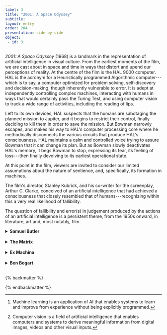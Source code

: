 ```yaml
---
label: 3
title: "2001: A Space Odyssey"
subtitle: 
layout: entry
order: 204
presentation: side-by-side 
object:
 - id: 3
---
```


*2001: A Space Odyssey* (1968) is a landmark in the representation of artificial intelligence in visual culture. From the earliest moments of the film, we are cast about in space and time in ways that distort and upend our perceptions of reality. At the centre of the film is the HAL 9000 computer. HAL is the acronym for a Heuristically programmed Algorithmic computer---which is to say, a computer optimized for problem solving, self-discovery and decision-making, though inherently vulnerable to error. It is adept at independently controlling complex machines, interacting with humans in ways that would certainly pass the Turing Test, and using computer vision to track a wide range of activities, including the reading of lips.

Left to its own devices, HAL suspects that the humans are sabotaging the planned mission to Jupiter, and it begins to restrict their control, finally deciding to kill them in order to save the mission. But Bowman narrowly escapes, and makes his way to HAL's computer processing core where he methodically disconnects the various circuits that produce HAL's consciousness. HAL maintains a calm and controlled voice trying to assure Bowman that it can change its plan. But as Bowman slowly deactivates HAL's memory, it begs Bowman to stop, expressing its fear, its feeling of loss---then finally devolving to its earliest operational state.

At this point in the film, viewers are invited to consider our limited assumptions about the nature of sentience, and, specifically, its formation in machines.

The film's director, Stanley Kubrick, and his co-writer for the screenplay, Arthur C. Clarke, conceived of an artificial intelligence that had achieved a consciousness that closely resembled that of humans---recognizing within this a very real likelihood of fallibility.

The question of fallibility and error(s) in judgement produced by the actions of an artificial intelligence is a persistent theme, from the 1950s onward, in literature, art and, most notably, film.


<details>
<summary><b>Samuel Butler</b></summary>

Samuel Butler was a British novelist and cultural critic. His novel *Erewhon: or, Over the Range* was published anonymously in 1872 and takes the form of a utopian narrative of place. Three chapters in the book are identified as "The Book of Machines," and they describe a society with a conflicted relationship to machines. Citing Charles Darwin's theories on evolution, Butler represents a world with machines that have evolved consciousness and threaten to transform in ways that cannot be controlled by humans:

> *I would repeat that I fear none of the existing machines; what I fear is the extraordinary rapidity with which they are becoming something very different to what they are at present. No class of beings have in any time past made so rapid a movement forward. Should not that movement be jealously watched, and checked while we can still check it? And is it not necessary for this end to destroy the more advanced of the machines which are in use at present, though it is admitted that they are in themselves harmless?*
</details>

<br>

<details>
<summary><b>The Matrix</b></summary>

The Wachowskis' film, *The Matrix* (1999), set new standards in the use of computer driven special effects in film, and offered an enduringly tangible representation of a simulated world run by an artificial intelligence.

Dreams play an integral part in our perception of consciousness. At its furthest extension, the world of dreams opens the door to the possibility that the world we experience is itself a dream. *The Matrix* takes this ancient narrative and turns it toward the world of artificial intelligence. What if our lives are nothing more than a highly effective virtual reality seamlessly rendered by a very powerful computer? Once again, the narrative of an all-controlling artificial intelligence challenges our complacency and demands vigilance over the machine.

The special effects in *The Matrix* are legendary. By using complex virtual cinematography to choreograph the real camera movements, they were able to achieve new and compelling camera angles that give the film its otherworldliness. And give us yet another instance of the virtual world seizing control of the real world.
</details>

<br>

<details>
<summary><b>Ex Machina</b></summary>

This scene from the 2014 film *Ex Machina* by writer and director Alex Garland describes an encounter between Caleb and Ava. Caleb is a young programmer who has been brought to the home of Nathan, a wealthy software developer, to test the capacity of a new robot with artificial intelligence named Ava. In an early meeting, Caleb asks Ava a series of questions that recall the parameters of a Turing Test. Ava later turns the tables on Caleb by asking a series of penetrating questions that reveal a compelling intelligence on its part. The larger narrative of the film is also introduced in this scene when Ava warns Caleb that the developer is a dangerous liar.

The conventional narrative of a dangerous artificial intelligence is here played in reverse; Nathan, and not the robot, is the threatening and unpredictable consciousness that seeks to control the world. But in his representation of artificial intelligence, Garland seems unable to move beyond the conventions of overt sexualization and gendered stereotyping used in the depiction of robots, and, apparently, software developers.
</details>

<br>

<details>
<summary><b>Ben Bogart</b></summary>

Ben Bogart's video installation *Watching (2001: A Space Odyssey)* offers an intricate interaction with Stanley Kubrick's film *2001: A Space Odyssey*. This interaction takes the form of an active watching in which the image and sound of the original film are disassembled and then reconstituted using complex algorithms embedded in statistically oriented machine learning[^1] and computer vision[^2] programs.

The reconstituted film is strangely familiar but the space and time that it describes is ordered in a new and compelling way. Those who have seen Kubrick's version may struggle to reconcile the old with the new, but the reward comes in surrendering one's preconceptions, and watching closely the pattern, movement and sounds rendered by Bogart's artificial intelligence.

In this unexpected way, we are offered the surprising opportunity to witness an artificial intelligence "watching" a film, which is itself a study of artificial intelligence, consciousness and perception, across space and time.
</details>

<br>

{% backmatter %}

[^1]: Machine learning is an application of AI that enables systems to learn and improve from experience without being explicitly programmed.

[^2]: Computer vision is a field of artificial intelligence that enables computers and systems to derive meaningful information from digital images, videos and other visual inputs.

{% endbackmatter %}
